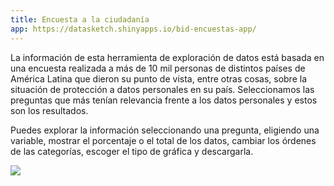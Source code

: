 ```yaml
---
title: Encuesta a la ciudadanía
app: https://datasketch.shinyapps.io/bid-encuestas-app/
---
```


La información de esta herramienta de exploración de datos está basada en una encuesta realizada a más de 10 mil personas de distintos países de América Latina que dieron su punto de vista, entre otras cosas, sobre la situación de protección a datos personales en su país. Seleccionamos las preguntas que más tenían relevancia frente a los datos personales y estos son los resultados.

Puedes explorar la información seleccionando una pregunta, eligiendo una variable, mostrar el porcentaje o el total de los datos, cambiar los órdenes de las categorías, escoger el tipo de gráfica y descargarla.

![](images/app-encuestas.gif)